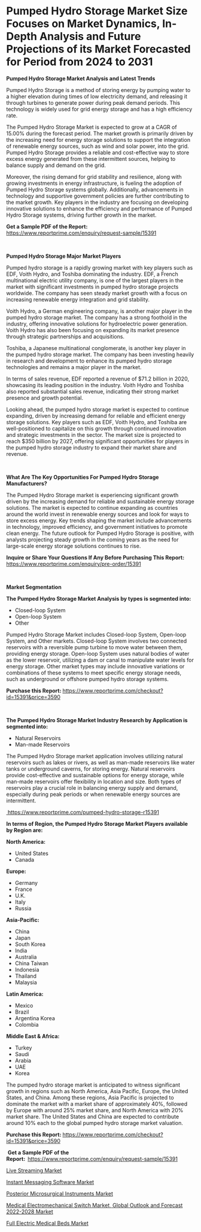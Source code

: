 <p><h1>Pumped Hydro Storage Market Size Focuses on Market Dynamics, In-Depth Analysis and Future Projections of its Market Forecasted for Period from 2024 to 2031</h1></p><p><strong>Pumped Hydro Storage Market Analysis and Latest Trends</strong></p>
<p><p>Pumped Hydro Storage is a method of storing energy by pumping water to a higher elevation during times of low electricity demand, and releasing it through turbines to generate power during peak demand periods. This technology is widely used for grid energy storage and has a high efficiency rate.</p><p>The Pumped Hydro Storage Market is expected to grow at a CAGR of 15.00% during the forecast period. The market growth is primarily driven by the increasing need for energy storage solutions to support the integration of renewable energy sources, such as wind and solar power, into the grid. Pumped Hydro Storage provides a reliable and cost-effective way to store excess energy generated from these intermittent sources, helping to balance supply and demand on the grid.</p><p>Moreover, the rising demand for grid stability and resilience, along with growing investments in energy infrastructure, is fueling the adoption of Pumped Hydro Storage systems globally. Additionally, advancements in technology and supportive government policies are further contributing to the market growth. Key players in the industry are focusing on developing innovative solutions to enhance the efficiency and performance of Pumped Hydro Storage systems, driving further growth in the market.</p></p>
<p><strong>Get a Sample PDF of the Report:&nbsp;</strong> <a href="https://www.reportprime.com/enquiry/request-sample/15391">https://www.reportprime.com/enquiry/request-sample/15391</a></p>
<p>&nbsp;</p>
<p><strong>Pumped Hydro Storage Major Market Players</strong></p>
<p><p>Pumped hydro storage is a rapidly growing market with key players such as EDF, Voith Hydro, and Toshiba dominating the industry. EDF, a French multinational electric utility company, is one of the largest players in the market with significant investments in pumped hydro storage projects worldwide. The company has seen steady market growth with a focus on increasing renewable energy integration and grid stability.</p><p>Voith Hydro, a German engineering company, is another major player in the pumped hydro storage market. The company has a strong foothold in the industry, offering innovative solutions for hydroelectric power generation. Voith Hydro has also been focusing on expanding its market presence through strategic partnerships and acquisitions.</p><p>Toshiba, a Japanese multinational conglomerate, is another key player in the pumped hydro storage market. The company has been investing heavily in research and development to enhance its pumped hydro storage technologies and remains a major player in the market.</p><p>In terms of sales revenue, EDF reported a revenue of $71.2 billion in 2020, showcasing its leading position in the industry. Voith Hydro and Toshiba also reported substantial sales revenue, indicating their strong market presence and growth potential.</p><p>Looking ahead, the pumped hydro storage market is expected to continue expanding, driven by increasing demand for reliable and efficient energy storage solutions. Key players such as EDF, Voith Hydro, and Toshiba are well-positioned to capitalize on this growth through continued innovation and strategic investments in the sector. The market size is projected to reach $350 billion by 2027, offering significant opportunities for players in the pumped hydro storage industry to expand their market share and revenue.</p></p>
<p>&nbsp;</p>
<p><strong>What Are The Key Opportunities For Pumped Hydro Storage Manufacturers?</strong></p>
<p><p>The Pumped Hydro Storage market is experiencing significant growth driven by the increasing demand for reliable and sustainable energy storage solutions. The market is expected to continue expanding as countries around the world invest in renewable energy sources and look for ways to store excess energy. Key trends shaping the market include advancements in technology, improved efficiency, and government initiatives to promote clean energy. The future outlook for Pumped Hydro Storage is positive, with analysts projecting steady growth in the coming years as the need for large-scale energy storage solutions continues to rise.</p></p>
<p><strong>Inquire or Share Your Questions If Any Before Purchasing This Report:</strong> <a href="https://www.reportprime.com/enquiry/pre-order/15391">https://www.reportprime.com/enquiry/pre-order/15391</a></p>
<p>&nbsp;</p>
<p><strong>Market Segmentation</strong></p>
<p><strong>The Pumped Hydro Storage Market Analysis by types is segmented into:</strong></p>
<p><ul><li>Closed-loop System</li><li>Open-loop System</li><li>Other</li></ul></p>
<p><p>Pumped Hydro Storage Market includes Closed-loop System, Open-loop System, and Other markets. Closed-loop System involves two connected reservoirs with a reversible pump turbine to move water between them, providing energy storage. Open-loop System uses natural bodies of water as the lower reservoir, utilizing a dam or canal to manipulate water levels for energy storage. Other market types may include innovative variations or combinations of these systems to meet specific energy storage needs, such as underground or offshore pumped hydro storage systems.</p></p>
<p><strong>Purchase this Report:&nbsp;</strong><a href="https://www.reportprime.com/checkout?id=15391&price=3590">https://www.reportprime.com/checkout?id=15391&price=3590</a></p>
<p>&nbsp;</p>
<p><strong>The Pumped Hydro Storage Market Industry Research by Application is segmented into:</strong></p>
<p><ul><li>Natural Reservoirs</li><li>Man-made Reservoirs</li></ul></p>
<p><p>The Pumped Hydro Storage market application involves utilizing natural reservoirs such as lakes or rivers, as well as man-made reservoirs like water tanks or underground caverns, for storing energy. Natural reservoirs provide cost-effective and sustainable options for energy storage, while man-made reservoirs offer flexibility in location and size. Both types of reservoirs play a crucial role in balancing energy supply and demand, especially during peak periods or when renewable energy sources are intermittent.</p></p>
<p><a href="https://www.reportprime.com/pumped-hydro-storage-r15391">&nbsp;https://www.reportprime.com/pumped-hydro-storage-r15391</a></p>
<p><strong>In terms of Region, the Pumped Hydro Storage Market Players available by Region are:</strong></p>
<p>
    <p> <strong> North America: </strong>
        <ul>
            <li>United States</li>
            <li>Canada</li>
        </ul>
        </p> 
    <p> <strong> Europe: </strong>
        <ul>
            <li>Germany</li>
            <li>France</li>
            <li>U.K.</li>
            <li>Italy</li>
            <li>Russia</li>
        </ul>
        </p> 
    <p> <strong> Asia-Pacific: </strong>
        <ul>
            <li>China</li>
            <li>Japan</li>
            <li>South Korea</li>
            <li>India</li>
            <li>Australia</li>
            <li>China Taiwan</li>
            <li>Indonesia</li>
            <li>Thailand</li>
            <li>Malaysia</li>
        </ul>
        </p> 
    <p> <strong> Latin America: </strong>
        <ul>
            <li>Mexico</li>
            <li>Brazil</li>
            <li>Argentina Korea</li>
            <li>Colombia</li>
        </ul>
        </p> 
    <p> <strong> Middle East & Africa: </strong>
        <ul>
            <li>Turkey</li>
            <li>Saudi</li>
            <li>Arabia</li>
            <li>UAE</li>
            <li>Korea</li>
        </ul>
    </p>
    </p>
<p><p>The pumped hydro storage market is anticipated to witness significant growth in regions such as North America, Asia Pacific, Europe, the United States, and China. Among these regions, Asia Pacific is projected to dominate the market with a market share of approximately 40%, followed by Europe with around 25% market share, and North America with 20% market share. The United States and China are expected to contribute around 10% each to the global pumped hydro storage market valuation.</p></p>
<p><strong>Purchase this Report: </strong><a href="https://www.reportprime.com/checkout?id=15391&price=3590">https://www.reportprime.com/checkout?id=15391&price=3590</a></p>
<p>&nbsp;<strong>Get a Sample PDF of the Report:&nbsp;&nbsp;</strong><a href="https://www.reportprime.com/enquiry/request-sample/15391">https://www.reportprime.com/enquiry/request-sample/15391</a></p>
<p><strong></strong></p>
<p><p><a href="https://github.com/arionmp/Market-Research-Report-List-5/blob/main/live-streaming-market.md">Live Streaming Market</a></p><p><a href="https://github.com/markusgodoy/Market-Research-Report-List-5/blob/main/instant-messaging-software-market.md">Instant Messaging Software Market</a></p><p><a href="https://medium.com/@dannellbugess3/posterior-microsurgical-instruments-market-revolution-2024-2031-market-trends-shaping-the-next-6a77849de2ce">Posterior Microsurgical Instruments Market</a></p><p><a href="https://issuu.com/reportprime-2/docs/medical-electromechanical-switch-ma_80e85fb888c9ac">Medical Electromechanical Switch Market, Global Outlook and Forecast 2022-2028 Market</a></p><p><a href="https://medium.com/@clarenceuvalis67867/global-full-electric-medical-beds-industry-analysis-share-growth-trends-and-forecast-2024-to-ef1790bda3dd">Full Electric Medical Beds Market</a></p></p>